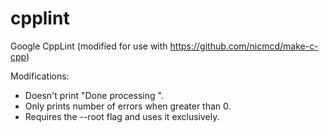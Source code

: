 # cpplint
Google CppLint (modified for use with https://github.com/nicmcd/make-c-cpp)

Modifications:
- Doesn't print "Done processing <file>".
- Only prints number of errors when greater than 0.
- Requires the --root flag and uses it exclusively.
